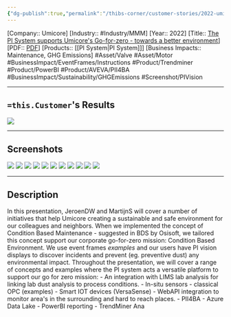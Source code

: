 ```yaml
---
{"dg-publish":true,"permalink":"/thibs-corner/customer-stories/2022-umicore-the-pi-system-supports-umicore-s-go-for-zero-towards-a-better-environment/","noteIcon":""}
---
```


[Company:: Umicore]
[Industry:: #Industry/MMM]
[Year:: 2022]
[Title:: [The PI System supports Umicore's Go-for-zero - towards a better environment](https://resources.osisoft.com/presentations/the-pi-system-supports-umicore-s-go-for-zero---towards-a-better-environment/)]
[PDF:: [PDF](https://cdn.osisoft.com/osi/presentations/2022-AVEVA-Amsterdam/UC22EU-D2PI060-Umicore-deWolf-PI-System-supports-umicore.pdf)]
[Products:: [[PI System\|PI System]]]
[Business Impacts:: Maintenance, GHG Emissions]
#Asset/Valve #Asset/Motor #BusinessImpact/EventFrames/Instructions
#Product/Trendminer #Product/PowerBI #Product/AVEVA/PII4BA #BusinessImpact/Sustainability/GHGEmissions 
#Screenshot/PIVision 

---
## `=this.Customer`'s Results
![](https://i.imgur.com/sPD5bbG.png)

---
## Screenshots
![](https://i.imgur.com/OofUZWZ.jpg)
![](https://i.imgur.com/beKAkwk.png)
![](https://i.imgur.com/nsG9Ri7.png)
![](https://i.imgur.com/4V13sHt.png)
![](https://i.imgur.com/1RNx4QX.png)
![](https://i.imgur.com/s18UVfc.png)
![](https://i.imgur.com/D94qHpy.png)
![](https://i.imgur.com/U1hv7Qr.png)
![](https://i.imgur.com/NNzpBlT.png)
![](https://i.imgur.com/fyBiwlZ.png)
![](https://i.imgur.com/9h8IM2R.png)


---
## Description
In this presentation, JeroenDW and MartijnS will cover a number of initiatives that help Umicore creating a sustainable and safe environment for our colleagues and neighbors. When we implemented the concept of Condition Based Maintenance - suggested in BDS by Osisoft, we tailored this concept support our corporate go-for-zero mission: Condition Based Environment. We use event frames *examples* and our users have PI vision displays to discover incidents and prevent (eg. preventive dust) any environmental impact. Throughout the presentation, we will cover a range of concepts and examples where the PI system acts a versatile platform to support our go for zero mission: - An integration with LIMS lab analysis for linking lab dust analysis to process conditions. - In-situ sensors - classical OPC (examples) - Smart IOT devices (VersaSense) - WebAPI integration to monitor area's in the surrounding and hard to reach places. - PII4BA - Azure Data Lake - PowerBI reporting - TrendMiner Ana